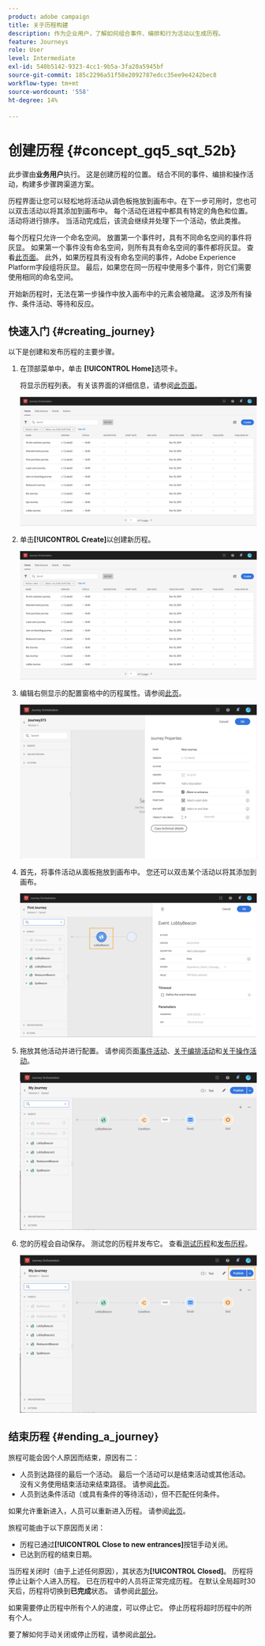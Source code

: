 ```yaml
---
product: adobe campaign
title: 关于历程构建
description: 作为企业用户，了解如何组合事件、编排和行为活动以生成历程。
feature: Journeys
role: User
level: Intermediate
exl-id: 540b5142-9323-4cc1-9b5a-3fa20a5945bf
source-git-commit: 185c2296a51f58e2092787edcc35ee9e4242bec8
workflow-type: tm+mt
source-wordcount: '558'
ht-degree: 14%

---
```


# 创建历程 {#concept_gq5_sqt_52b}

此步骤由&#x200B;**业务用户**&#x200B;执行。 这是创建历程的位置。 结合不同的事件、编排和操作活动，构建多步骤跨渠道方案。

历程界面让您可以轻松地将活动从调色板拖放到画布中。在下一步可用时，您也可以双击活动以将其添加到画布中。 每个活动在进程中都具有特定的角色和位置。 活动将进行排序。 当活动完成后，该流会继续并处理下一个活动，依此类推。

每个历程只允许一个命名空间。 放置第一个事件时，具有不同命名空间的事件将灰显。 如果第一个事件没有命名空间，则所有具有命名空间的事件都将灰显。 查看[此页面](../event/selecting-the-namespace.md)。 此外，如果历程具有没有命名空间的事件，Adobe Experience Platform字段组将灰显。 最后，如果您在同一历程中使用多个事件，则它们需要使用相同的命名空间。

开始新历程时，无法在第一步操作中放入画布中的元素会被隐藏。 这涉及所有操作、条件活动、等待和反应。

## 快速入门 {#creating_journey}

以下是创建和发布历程的主要步骤。

1. 在顶部菜单中，单击 **[!UICONTROL Home]**&#x200B;选项卡。

   将显示历程列表。 有关该界面的详细信息，请参阅[此页面](../building-journeys/using-the-journey-designer.md)。

   ![](../assets/journey30.png)

1. 单击&#x200B;**[!UICONTROL Create]**&#x200B;以创建新历程。

   ![](../assets/journey31.png)

1. 编辑右侧显示的配置窗格中的历程属性。请参阅[此页](../building-journeys/changing-properties.md)。

   ![](../assets/journey32.png)

1. 首先，将事件活动从面板拖放到画布中。 您还可以双击某个活动以将其添加到画布。

   ![](../assets/journey33.png)

1. 拖放其他活动并进行配置。 请参阅页面[事件活动](../building-journeys/event-activities.md)、[关于编排活动](../building-journeys/about-orchestration-activities.md)和[关于操作活动](../building-journeys/about-action-activities.md)。

   ![](../assets/journey34.png)

1. 您的历程会自动保存。 测试您的历程并发布它。 查看[测试历程](../building-journeys/testing-the-journey.md)和[发布历程](../building-journeys/publishing-the-journey.md)。

   ![](../assets/journey36.png)

## 结束历程 {#ending_a_journey}

旅程可能会因个人原因而结束，原因有二：

* 人员到达路径的最后一个活动。 最后一个活动可以是结束活动或其他活动。 没有义务使用结束活动来结束路径。 请参阅[此页](../building-journeys/end-activity.md)。
* 人员到达条件活动（或具有条件的等待活动），但不匹配任何条件。

如果允许重新进入，人员可以重新进入历程。 请参阅[此页](../building-journeys/changing-properties.md)。

旅程可能由于以下原因而关闭：

* 历程已通过&#x200B;**[!UICONTROL Close to new entrances]**&#x200B;按钮手动关闭。
* 已达到历程的结束日期。

当历程关闭时（由于上述任何原因），其状态为&#x200B;**[!UICONTROL Closed]**。 历程将停止让新个人进入历程。 已在历程中的人员将正常完成历程。 在默认全局超时30天后，历程将切换到&#x200B;**已完成**&#x200B;状态。 请参阅此[部分](../building-journeys/changing-properties.md#entrance)。

如果需要停止历程中所有个人的进度，可以停止它。 停止历程将超时历程中的所有个人。

要了解如何手动关闭或停止历程，请参阅此[部分](../building-journeys/terminating-a-journey.md)。
